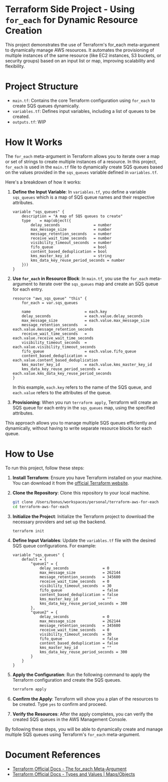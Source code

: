# Terraform Side Project - Using `for_each` for Dynamic Resource Creation
This project demonstrates the use of Terraform's for_each meta-argument to dynamically manage AWS resources. It automates the provisioning of multiple instances of the same resource (like EC2 instances, S3 buckets, or security groups) based on an input list or map, improving scalability and flexibility.

# Project Structure
- `main.tf`: Contains the core Terraform configuration using `for_each` to create SQS queues dynamically.
- `variables.tf`: Defines input variables, including a list of queues to be created.
- `outputs.tf`: WIP

# How It Works
The `for_each` meta-argument in Terraform allows you to iterate over a map or set of strings to create multiple instances of a resource. In this project, `for_each` is used in the `main.tf` file to dynamically create SQS queues based on the values provided in the `sqs_queues` variable defined in `variables.tf`.

Here's a breakdown of how it works:

1. **Define the Input Variable**: In `variables.tf`, you define a variable `sqs_queues` which is a map of SQS queue names and their respective attributes.

    ```hcl
    variable "sqs_queues" {
        description = "A map of SQS queues to create"
        type    = map(object({
            delay_seconds               = number
            max_message_size            = number
            message_retention_seconds   = number
            receive_wait_time_seconds   = number
            visibility_timeout_seconds  = number
            fifo_queue                  = bool
            content_based_deduplication = bool
            kms_master_key_id           = string
            kms_data_key_reuse_period_seconds = number
        }))
    }
    ```

2. **Use `for_each` in Resource Block**: In `main.tf`, you use the `for_each` meta-argument to iterate over the `sqs_queues` map and create an SQS queue for each entry.

    ```hcl
    resource "aws_sqs_queue" "this" {
        for_each = var.sqs_queues

        name                        = each.key
        delay_seconds               = each.value.delay_seconds
        max_message_size            = each.value.max_message_size
        message_retention_seconds   = each.value.message_retention_seconds
        receive_wait_time_seconds   = each.value.receive_wait_time_seconds
        visibility_timeout_seconds  = each.value.visibility_timeout_seconds
        fifo_queue                  = each.value.fifo_queue
        content_based_deduplication = each.value.content_based_deduplication
        kms_master_key_id           = each.value.kms_master_key_id
        kms_data_key_reuse_period_seconds = each.value.kms_data_key_reuse_period_seconds
    }
    ```

    In this example, `each.key` refers to the name of the SQS queue, and `each.value` refers to the attributes of the queue.

3. **Provisioning**: When you run `terraform apply`, Terraform will create an SQS queue for each entry in the `sqs_queues` map, using the specified attributes.

This approach allows you to manage multiple SQS queues efficiently and dynamically, without having to write separate resource blocks for each queue.


# How to Use
To run this project, follow these steps:

1. **Install Terraform**: Ensure you have Terraform installed on your machine. You can download it from the [official Terraform website](https://www.terraform.io/downloads.html).

2. **Clone the Repository**: Clone this repository to your local machine.

    ```sh
    git clone /Users/bonus/workspaces/personal/terraform-aws-for-each
    cd terraform-aws-for-each
    ```

3. **Initialize the Project**: Initialize the Terraform project to download the necessary providers and set up the backend.

    ```sh
    terraform init
    ```

4. **Define Input Variables**: Update the `variables.tf` file with the desired SQS queue configurations. For example:

    ```hcl
    variable "sqs_queues" {
        default = {
            "queue1" = {
                delay_seconds               = 0
                max_message_size            = 262144
                message_retention_seconds   = 345600
                receive_wait_time_seconds   = 0
                visibility_timeout_seconds  = 30
                fifo_queue                  = false
                content_based_deduplication = false
                kms_master_key_id           = ""
                kms_data_key_reuse_period_seconds = 300
            },
            "queue2" = {
                delay_seconds               = 0
                max_message_size            = 262144
                message_retention_seconds   = 345600
                receive_wait_time_seconds   = 0
                visibility_timeout_seconds  = 30
                fifo_queue                  = false
                content_based_deduplication = false
                kms_master_key_id           = ""
                kms_data_key_reuse_period_seconds = 300
            }
        }
    }
    ```

5. **Apply the Configuration**: Run the following command to apply the Terraform configuration and create the SQS queues.

    ```sh
    terraform apply
    ```

6. **Confirm the Apply**: Terraform will show you a plan of the resources to be created. Type `yes` to confirm and proceed.

7. **Verify the Resources**: After the apply completes, you can verify the created SQS queues in the AWS Management Console.

By following these steps, you will be able to dynamically create and manage multiple SQS queues using Terraform's `for_each` meta-argument.

# Document References
- [Terraform Official Docs - The for_each Meta-Argument](https://developer.hashicorp.com/terraform/language/meta-arguments/for_each)
- [Terraform Official Docs - Types and Values | Maps/Objects](https://developer.hashicorp.com/terraform/language/expressions/types#maps-objects)
